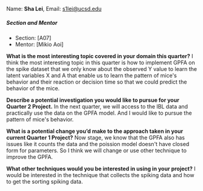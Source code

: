 Name: **Sha Lei**, Email: [s1lei@ucsd.edu](mailto:s1lei@ucsd.edu)

##### Section and Mentor
- Section: [A07]
- Mentor: [Mikio Aoi]

**What is the most interesting topic covered in your domain this quarter?**
I think the most interesting topic in this quarter is how to implement GPFA on the spike dataset that we only know about the observed Y value to learn the latent variables X and A that enable us to
learn the pattern of mice's behavior and their reaction or decision time so that we could predict the behavior of the mice.

**Describe a potential investigation you would like to pursue for your Quarter 2 Project.** 
In the next quarter, we will access to the IBL data and practically use the data on the GPFA model. And I would like to pursue the pattern of mice's behavior.

**What is a potential change you’d make to the approach taken in your current Quarter 1 Project?**
Now stage, we know that the GPFA also has issues like it counts the data and the poission model doesn't have closed form for parameters. So I think we will change or use other technique to
improve the GPFA.

**What other techniques would you be interested in using in your project?**
I would be interested in the technique that collects the spiking data and how to get the sorting spiking data.
